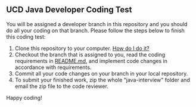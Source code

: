 ## UCD Java Developer Coding Test

You will be assigned a developer branch in this repository and you should do all your coding on that branch. Please follow the steps below to finish this coding test:

1. Clone this repository to your computer. [How do I do it?](https://help.github.com/articles/cloning-a-repository/)
2. Checkout the branch that is assigned to you, read the coding requirements in [README.md](https://github.com/talent-seeker/java-interview/tree/topic), and implement code changes in accordance with requirements.
3. Commit all your code changes on your branch in your local repository.
4. To submit your finished work, zip the whole "java-interview" folder and email the zip file to the code reviewer.


Happy coding!